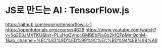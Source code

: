 JS로 만드는 AI : TensorFlow.js
===
https://github.com/egoing/tensorflow.js-1
https://opentutorials.org/course/4628
https://www.youtube.com/watch?v=5q2E3JMXTKU&list=PLuHgQVnccGMBEbPiaGs2kfQFpMmQchM-1&ab_channel=%EC%83%9D%ED%99%9C%EC%BD%94%EB%94%A9
